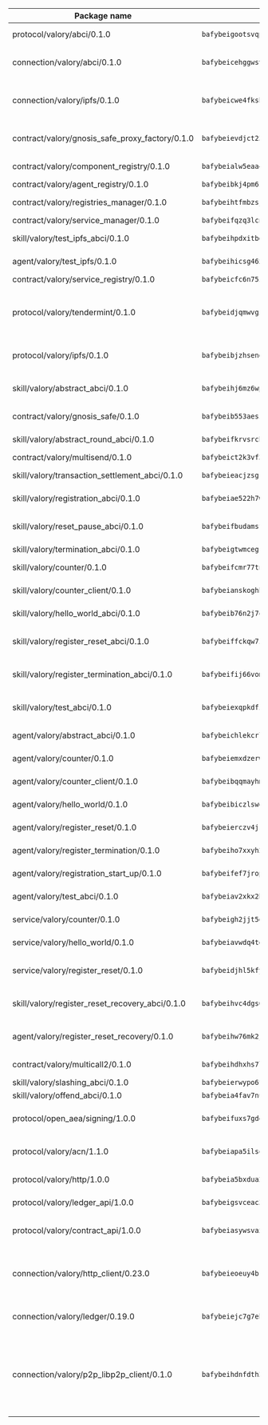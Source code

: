 | Package name                                                  | Package hash                                                  | Description                                                                                                                |
| ------------------------------------------------------------- | ------------------------------------------------------------- | -------------------------------------------------------------------------------------------------------------------------- |
| protocol/valory/abci/0.1.0                                    | `bafybeigootsvqpk6th5xpdtzanxum3earifrrezfyhylfrit7yvqdrtgpe` | A protocol for ABCI requests and responses.                                                                                |
| connection/valory/abci/0.1.0                                  | `bafybeicehggwsv3hs6o5ifdrshdcei7czhxxcedcv6dbvsi4yfxuhik3mu` | connection to wrap communication with an ABCI server.                                                                      |
| connection/valory/ipfs/0.1.0                                  | `bafybeicwe4fksbhaqs4qycfdqbzgqtikfn3u4g5y5fucxfmriezwwf7hse` | A connection responsible for uploading and downloading files from IPFS.                                                    |
| contract/valory/gnosis_safe_proxy_factory/0.1.0               | `bafybeievdjct23qgi6tc5vgseusaap7tlqasclj4fowrtluqhc453o74hq` | Gnosis Safe proxy factory (GnosisSafeProxyFactory) contract                                                                |
| contract/valory/component_registry/0.1.0                      | `bafybeialw5eaa4v54s7i3sjsuy6d5k624quhxhziqntwq5hnz4g646sb7m` | Component registry contract                                                                                                |
| contract/valory/agent_registry/0.1.0                          | `bafybeibkj4pm6ziqh2fl3xfsjiou4ibnxlipmvmqhgvc7xwpnaddbtxzli` | Agent registry contract                                                                                                    |
| contract/valory/registries_manager/0.1.0                      | `bafybeihtfmbzsjwsz7kmujzc4bofyoxckekbdi643f762tj3fe4witgjqu` | Registries Manager contract                                                                                                |
| contract/valory/service_manager/0.1.0                         | `bafybeifqzq3lcnnck5jw5p5b7tekumkx7jf2nugqx2peljpy3nsiuizrmq` | Service Manager contract                                                                                                   |
| skill/valory/test_ipfs_abci/0.1.0                             | `bafybeihpdxitbgtntqb5zilacvdzxeliwzs2n43zxtvancnwuowezpplqm` | IPFS e2e testing application.                                                                                              |
| agent/valory/test_ipfs/0.1.0                                  | `bafybeihicsg46xul25f5ojinyb2euqbtifyfblyojzk3flxyol5ucbqdxy` | Agent for testing the ABCI connection.                                                                                     |
| contract/valory/service_registry/0.1.0                        | `bafybeicfc6n75iyxwl42d7ust3lsosx5jvjv234zyfdpixx3dsjbjg6biu` | Service Registry contract                                                                                                  |
| protocol/valory/tendermint/0.1.0                              | `bafybeidjqmwvgi4rqgp65tbkhmi45fwn2odr5ecezw6q47hwitsgyw4jpa` | A protocol for communication between two AEAs to share tendermint configuration details.                                   |
| protocol/valory/ipfs/0.1.0                                    | `bafybeibjzhsengtxfofqpxy6syamplevp35obemwfp4c5lhag3v2bvgysa` | A protocol specification for IPFS requests and responses.                                                                  |
| skill/valory/abstract_abci/0.1.0                              | `bafybeihj6mz6wpamylo44b2ow4pgodfzufablksntfz7vshyx4eu6e52wi` | The abci skill provides a template of an ABCI application.                                                                 |
| contract/valory/gnosis_safe/0.1.0                             | `bafybeib553aeszr6ndmunl3kjsroatcsljqia2vjm5rao4d5lcttgdwgsy` | Gnosis Safe (GnosisSafeL2) contract                                                                                        |
| skill/valory/abstract_round_abci/0.1.0                        | `bafybeifkrvsrch7loom7g43hdpixp26gbxi6w3ripcrnmgq5r3bamrrboi` | abstract round-based ABCI application                                                                                      |
| contract/valory/multisend/0.1.0                               | `bafybeict2k3vf3c4fvzosaq5kku2ivtzsskbomrujmmoicut7eg52onnje` | MultiSend contract                                                                                                         |
| skill/valory/transaction_settlement_abci/0.1.0                | `bafybeieacjzsgki4mrasf2xxe5ain6n6s6hquyqny2yauz2dwiuvinu2aq` | ABCI application for transaction settlement.                                                                               |
| skill/valory/registration_abci/0.1.0                          | `bafybeiae522h7w425ulrhvlgl3ktw3l66ygot5d7aajyrpsbb32bwvwfze` | ABCI application for common apps.                                                                                          |
| skill/valory/reset_pause_abci/0.1.0                           | `bafybeifbudamsf3ddj4triuagp7wqsegbc6pd5hrwnvasht4wkyhwjlsxu` | ABCI application for resetting and pausing app executions.                                                                 |
| skill/valory/termination_abci/0.1.0                           | `bafybeigtwmcegslsbfnjlybynldyhmzvhwwjftgzecsxz4laiozln6da5y` | Termination skill.                                                                                                         |
| skill/valory/counter/0.1.0                                    | `bafybeifcmr77tn3k2s4pyu5yr57xggwlbqd4rpwzcq72zk67i4hwzso6vm` | The ABCI Counter application example.                                                                                      |
| skill/valory/counter_client/0.1.0                             | `bafybeianskoghhdffn4wqquup3rtziefq6jareutugb6a5zkbvuvctgk3i` | A client for the ABCI counter application.                                                                                 |
| skill/valory/hello_world_abci/0.1.0                           | `bafybeib76n2j7o447jzrwmzzzkqxywgvafavozaeahw4zraefj563q6xqi` | Hello World ABCI application.                                                                                              |
| skill/valory/register_reset_abci/0.1.0                        | `bafybeiffckqw7in64656vesewwyfh7ooccc4svcndwupfub3d2pvyq2y6e` | ABCI application for dummy skill that registers and resets                                                                 |
| skill/valory/register_termination_abci/0.1.0                  | `bafybeifij66voml4fprsetdqulkje36km2nrhxduc4fw4eqnyvejzan3my` | ABCI application for dummy skill that registers and resets                                                                 |
| skill/valory/test_abci/0.1.0                                  | `bafybeiexqpkdfiinfmza73ccf57uhrrvbkdi3ntyt2o2vaqd2r2podwl4m` | ABCI application for testing the ABCI connection.                                                                          |
| agent/valory/abstract_abci/0.1.0                              | `bafybeichlekcrl36ebqiwn7nopyg325qd3f7jegm2mqg76p2cbhnogr77e` | The abstract ABCI AEA - for testing purposes only.                                                                         |
| agent/valory/counter/0.1.0                                    | `bafybeiemxdzerwwn7dcbwb5qwwxv5gg5gnj5hwoaou42cypi6rnef6cgu4` | The ABCI Counter example as an AEA                                                                                         |
| agent/valory/counter_client/0.1.0                             | `bafybeibqqmayhmjt76cubbp4ezzkocmhqrliitjj3cph3nryrnt72odx5i` | The ABCI Counter example as an AEA                                                                                         |
| agent/valory/hello_world/0.1.0                                | `bafybeibiczlswdcfue2r7zi3eohz5qikpumvqwwndlpukpds2ar4v5cza4` | Hello World ABCI example.                                                                                                  |
| agent/valory/register_reset/0.1.0                             | `bafybeierczv4jsry57lg5knhkvk6rymn5yvmzq5atvwdnsomkhemlzq2om` | Register reset to replicate Tendermint issue.                                                                              |
| agent/valory/register_termination/0.1.0                       | `bafybeiho7xxyh2tywdh3ctw7dmrh22bg7enlo47pees7qdpnlsgkog45si` | Register terminate to test the termination feature.                                                                        |
| agent/valory/registration_start_up/0.1.0                      | `bafybeifef7jroph53yt7toy35qc7myfqcpeiyuunomylagb25x6t3a66w4` | Registration start-up ABCI example.                                                                                        |
| agent/valory/test_abci/0.1.0                                  | `bafybeiav2xkx2bw5ep4kxhd4z4j5ex46wp3baggg62dpzsskwmsd3zukwq` | Agent for testing the ABCI connection.                                                                                     |
| service/valory/counter/0.1.0                                  | `bafybeigh2jjt5gxgqn4pryglm7y7fhqv273w2o7jvhiwbykc47hr2nfxkm` | A set of agents incrementing a counter                                                                                     |
| service/valory/hello_world/0.1.0                              | `bafybeiavwdq4tdmzk3yczg6xbwlrk4ird2fe5nfdpc7ftmtvg6rxvgyqce` | A simple demonstration of a simple ABCI application                                                                        |
| service/valory/register_reset/0.1.0                           | `bafybeidjhl5kfykbeccuh2xrzzlibeo4hjh4cdihopzdr3ztispwb3nkha` | Test and debug tendermint reset mechanism.                                                                                 |
| skill/valory/register_reset_recovery_abci/0.1.0               | `bafybeihvc4dgs6qjoemrt55g7qjhyjjw7fh3wxmgev7kokwwk7z36py3wi` | ABCI application for dummy skill that registers and resets                                                                 |
| agent/valory/register_reset_recovery/0.1.0                    | `bafybeihw76mk2jp4no5chkfnvs57k7rwaal3izuhuhcguvh3jgroxtqyiu` | Agent to showcase hard reset as a recovery mechanism.                                                                      |
| contract/valory/multicall2/0.1.0                              | `bafybeihdhxhs7lf5uy4fi7g3s3q2ge34q575pydbh7ccbcd4ebggsakpgy` | The MakerDAO multicall2 contract.                                                                                          |
| skill/valory/slashing_abci/0.1.0                              | `bafybeierwypo6fdtubxfcxtcrfci6aiyva4lslxk2ljpbc4ugme5cjcztq` | Slashing skill.                                                                                                            |
| skill/valory/offend_abci/0.1.0                                | `bafybeia4fav7nuyhpd3mkfu4itnmj5gsfaz35xc7duwnvj3mnxacs4hcum` | Offend ABCI application.                                                                                                   |
| protocol/open_aea/signing/1.0.0                               | `bafybeifuxs7gdg2okbn7uofymenjlmnih2wxwkym44lsgwmklgwuckxm2m` | A protocol for communication between skills and decision maker.                                                            |
| protocol/valory/acn/1.1.0                                     | `bafybeiapa5ilsobggnspoqhspftwolrx52udrwmaxdxgrk26heuvl4oooa` | The protocol used for envelope delivery on the ACN.                                                                        |
| protocol/valory/http/1.0.0                                    | `bafybeia5bxdua2i6chw6pg47bvoljzcpuqxzy4rdrorbdmcbnwmnfdobtu` | A protocol for HTTP requests and responses.                                                                                |
| protocol/valory/ledger_api/1.0.0                              | `bafybeigsvceac33asd6ecbqev34meyyjwu3rangenv6xp5rkxyz4krvcby` | A protocol for ledger APIs requests and responses.                                                                         |
| protocol/valory/contract_api/1.0.0                            | `bafybeiasywsvax45qmugus5kxogejj66c5taen27h4voriodz7rgushtqa` | A protocol for contract APIs requests and responses.                                                                       |
| connection/valory/http_client/0.23.0                          | `bafybeieoeuy4brzimtnubmokwirhrx27ezls6cdnl5qik4rkykfle3nn2y` | The HTTP_client connection that wraps a web-based client connecting to a RESTful API specification.                        |
| connection/valory/ledger/0.19.0                               | `bafybeiejc7g7ebv3cleiqb4f4h4pspcu6vtr54332szwlqiabfs3sfdh44` | A connection to interact with any ledger API and contract API.                                                             |
| connection/valory/p2p_libp2p_client/0.1.0                     | `bafybeihdnfdth3qgltefgrem7xyi4b3ejzaz67xglm2hbma2rfvpl2annq` | The libp2p client connection implements a tcp connection to a running libp2p node as a traffic delegate to send/receive envelopes to/from agents in the DHT. |
